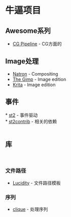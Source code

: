 # 牛逼项目

## Awesome系列
* [CG Pipeline](https://github.com/mincau/awesome-cg-pipeline) - CG方面的
 
## Image处理
* [Natron](https://natron.fr) - Compositing 
* [The Gimp](https://www.gimp.org) - Image edition 
* [Krita](https://krita.org) - Image edition 
 
## 事件   
* [st2](https://github.com/StackStorm/st2) - 事件驱动    
* [st2contrib](https://github.com/StackStorm/st2contrib) - 相关的依赖     
 
## 库
 
### 文件路径
* [Lucidity](http://lucidity.readthedocs.io/en/latest/) - 文件路径模板
 
### 序列     
* [clique](https://github.com/4degrees/lucidity) - 处理序列      
